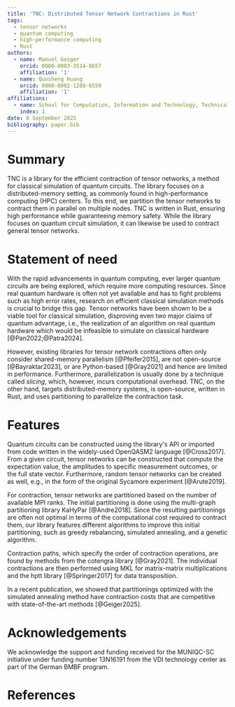 ```yaml
---
title: 'TNC: Distributed Tensor Network Contractions in Rust'
tags:
  - tensor networks
  - quantum computing
  - high-performance computing
  - Rust
authors:
  - name: Manuel Geiger
    orcid: 0000-0003-3514-8657
    affiliation: '1'
  - name: Qunsheng Huang
    orcid: 0000-0002-1289-6559
    affiliation: '1'
affiliations:
  - name: School for Computation, Information and Technology, Technical University of Munich, Germany
    index: 1
date: 8 September 2025
bibliography: paper.bib
---
```


# Summary

TNC is a library for the efficient contraction of tensor networks, a method for classical simulation of quantum circuits.
The library focuses on a distributed-memory setting, as commonly found in high-performance computing (HPC) centers.
To this end, we partition the tensor networks to contract them in parallel on multiple nodes.
TNC is written in Rust, ensuring high performance while guaranteeing memory safety.
While the library focuses on quantum circuit simulation, it can likewise be used to contract general tensor networks.

# Statement of need

With the rapid advancements in quantum computing, ever larger quantum circuits are being explored, which require more computing resources.
Since real quantum hardware is often not yet available and has to fight problems such as high error rates, research on efficient classical simulation methods is crucial to bridge this gap.
Tensor networks have been shown to be a viable tool for classical simulation, disproving even two major claims of quantum advantage, i.e., the realization of an algorithm on real quantum hardware which would be infeasible to simulate on classical hardware [@Pan2022;@Patra2024].

However, existing libraries for tensor network contractions often only consider shared-memory parallelism [@Pfeifer2015], are not open-source [@Bayraktar2023], or are Python-based [@Gray2021] and hence are limited in performance.
Furthermore, parallelization is usually done by a technique called *slicing*, which, however, incurs computational overhead.
TNC, on the other hand, targets distributed-memory systems, is open-source, written in Rust, and uses partitioning to parallelize the contraction task.

# Features

Quantum circuits can be constructed using the library's API or imported from code written in the widely-used OpenQASM2 language [@Cross2017].
From a given circuit, tensor networks can be constructed that compute the expectation value, the amplitudes to specific measurement outcomes, or the full state vector.
Furthermore, random tensor networks can be created as well, e.g., in the form of the original Sycamore experiment [@Arute2019].

For contraction, tensor networks are partitioned based on the number of available MPI ranks.
The initial partitioning is done using the multi-graph partitioning library KaHyPar [@Andre2018].
Since the resulting partitionings are often not optimal in terms of the computational cost required to contract them, our library features different algorithms to improve this initial partitioning, such as greedy rebalancing, simulated annealing, and a genetic algorithm.

Contraction paths, which specify the order of contraction operations, are found by methods from the cotengra library [@Gray2021].
The individual contractions are then performed using MKL for matrix-matrix multiplications and the hptt library [@Springer2017] for data transposition.

In a recent publication, we showed that partitionings optimized with the simulated annealing method have contraction costs that are competitive with state-of-the-art methods [@Geiger2025].


# Acknowledgements

We acknowledge the support and funding received for the MUNIQC-SC initiative under funding number 13N16191 from the VDI technology center as part of the German BMBF program.

# References